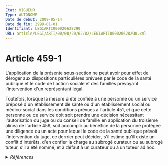 ```yaml
---
État: VIGUEUR
Type: AUTONOME
Date de début: 2009-05-14
Date de fin: 2999-01-01
Identifiant: LEGIARTI000020628290
URL: article/LEGI/ARTI/00/00/20/62/82/LEGIARTI000020628290.xml
---
```


<h1>Article 459-1</h1>

L'application de la présente sous-section ne peut avoir pour effet de déroger
aux dispositions particulières prévues par le code de la santé publique et le
code de l'action sociale et des familles prévoyant l'intervention d'un
représentant légal.<br />

Toutefois, lorsque la mesure a été confiée à une personne ou un service préposé
d'un établissement de santé ou d'un établissement social ou médico-social dans
les conditions prévues à l'article 451, et que cette personne ou ce service doit
soit prendre une décision nécessitant l'autorisation du juge ou du conseil de
famille en application du troisième alinéa de l'article 459, soit accomplir au
bénéfice de la personne protégée une diligence ou un acte pour lequel le code de
la santé publique prévoit l'intervention du juge, ce dernier peut décider, s'il
estime qu'il existe un conflit d'intérêts, d'en confier la charge au subrogé
curateur ou au subrogé tuteur, s'il a été nommé, et à défaut à un curateur ou à
un tuteur ad hoc.


<details>
  <summary><em>Références</em></summary>

  <h2>Articles faisant référence à l'article</h2>
  
  <ul>
    <li>
      <a href="https://legal.tricoteuses.fr//redirection/LEGIARTI000006427735?vers=git&vers=legifrance">Code civil - article 459 AUTONOME MODIFIE, en vigueur du 1996-07-04 au 2009-01-01</a> CITATION cible
    </li>
    <li>
      <a href="https://legal.tricoteuses.fr//redirection/LEGIARTI000006427736?vers=git&vers=legifrance">Code civil - article 459 AUTONOME MODIFIE, en vigueur du 2009-01-01 au 2009-05-14</a> CITATION cible
    </li>
    <li>
      <a href="https://legal.tricoteuses.fr//redirection/LEGIARTI000006427734?vers=git&vers=legifrance">Code civil - article 459 AUTONOME MODIFIE, en vigueur du 1988-01-23 au 1996-07-04</a> CITATION cible
    </li>
    <li>
      <a href="https://legal.tricoteuses.fr//redirection/LEGIARTI000006427666?vers=git&vers=legifrance">Code civil - article 451 AUTONOME VIGUEUR, en vigueur depuis le 2009-01-01</a> CITATION cible
    </li>
    <li>
      <a href="https://legal.tricoteuses.fr//redirection/LEGIARTI000006427665?vers=git&vers=legifrance">Code civil - article 451 AUTONOME MODIFIE, en vigueur du 1965-06-15 au 2009-01-01</a> CITATION cible
    </li>
    <li>
      <a href="https://legal.tricoteuses.fr//redirection/LEGIARTI000038310445?vers=git&vers=legifrance">Code civil - article 459 AUTONOME VIGUEUR, en vigueur depuis le 2019-03-25</a> CITATION cible
    </li>
    <li>
      <a href="https://legal.tricoteuses.fr//redirection/LEGIARTI000020628293?vers=git&vers=legifrance">Code civil - article 459 AUTONOME MODIFIE, en vigueur du 2009-05-14 au 2019-03-25</a> CITATION cible
    </li>
    <li>
      <a href="https://legal.tricoteuses.fr//redirection/LEGIARTI000020606596?vers=git&vers=legifrance">LOI n° 2009-526 du 12 mai 2009 de simplification et de clarification du droit et d'allègement des procédures - article 116 ENTIEREMENT_MODIF</a> MODIFIE source
    </li>
  </ul>
  
  <h2>Références faites par l'article</h2>
  
  <ul>
    <li>
      2009-05-12 MODIFIE cible <a href="https://legal.tricoteuses.fr//redirection/LEGIARTI000020606596?vers=git&vers=legifrance">LOI n° 2009-526 du 12 mai 2009 de simplification et de clarification du droit et d'allègement des procédures - article 116 ENTIEREMENT_MODIF</a>
    </li>
    <li>
      2021-08-04 CITATION cible <a href="https://legal.tricoteuses.fr//redirection/LEGIARTI000043916819?vers=git&vers=legifrance">Décret n° 2021-1047 du 4 août 2021 relatif au dossier médical partagé - article 1 ENTIEREMENT_MODIF</a>
    </li>
    <li>
      2999-01-01 CITATION source <a href="https://legal.tricoteuses.fr//redirection/LEGIARTI000006427665?vers=git&vers=legifrance">Code civil - article 451 AUTONOME MODIFIE, en vigueur du 1965-06-15 au 2009-01-01</a>
    </li>
    <li>
      2999-01-01 CITATION source <a href="https://legal.tricoteuses.fr//redirection/LEGIARTI000006427734?vers=git&vers=legifrance">Code civil - article 459 AUTONOME MODIFIE, en vigueur du 1988-01-23 au 1996-07-04</a>
    </li>
  </ul>
</details>

